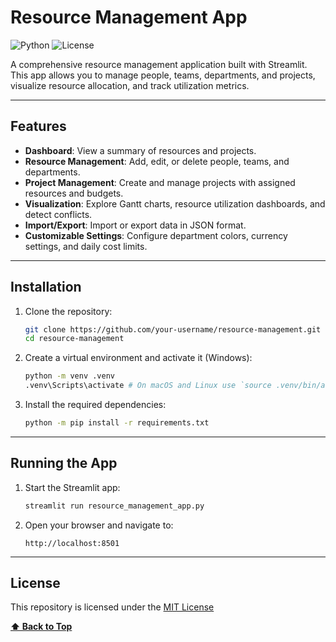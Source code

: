 # Resource Management App

![Python](https://img.shields.io/badge/Python-3.9%2B-blue)
![License](https://img.shields.io/badge/License-MIT-green)

A comprehensive resource management application built with Streamlit. This app allows you to manage people, teams, departments, and projects, visualize resource allocation, and track utilization metrics.

---

## Features

- **Dashboard**: View a summary of resources and projects.
- **Resource Management**: Add, edit, or delete people, teams, and departments.
- **Project Management**: Create and manage projects with assigned resources and budgets.
- **Visualization**: Explore Gantt charts, resource utilization dashboards, and detect conflicts.
- **Import/Export**: Import or export data in JSON format.
- **Customizable Settings**: Configure department colors, currency settings, and daily cost limits.

---

## Installation

1. Clone the repository:

   ```bash
   git clone https://github.com/your-username/resource-management.git
   cd resource-management
   ```

2. Create a virtual environment and activate it (Windows):

   ```bash
   python -m venv .venv
   .venv\Scripts\activate # On macOS and Linux use `source .venv/bin/activate`
   ```

3. Install the required dependencies:

   ```bash
   python -m pip install -r requirements.txt
   ```

---

## Running the App

1. Start the Streamlit app:

   ```bash
   streamlit run resource_management_app.py
   ```

2. Open your browser and navigate to:

   ```text
   http://localhost:8501
   ```

---

## License

This repository is licensed under the [MIT License](LICENSE)

**[⬆ Back to Top](#resource-management-app)**
